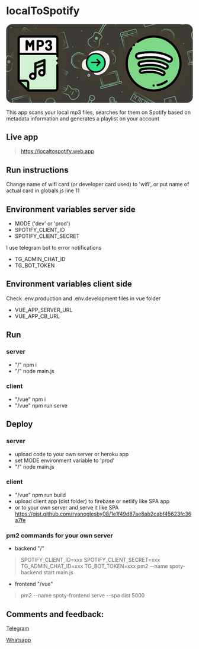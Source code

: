 # localToSpotify

<img src="img/cover.png" style="border-radius: 1rem" />

This app scans your local mp3 files, searches for them on Spotify based on metadata information and generates a playlist on your account

## Live app

> https://localtospotify.web.app


## Run instructions

Change name of wifi card (or developer card used) to 'wifi', or put name of actual card in globals.js line 11

## Environment variables server side 

- MODE ('dev' or 'prod')
- SPOTIFY_CLIENT_ID
- SPOTIFY_CLIENT_SECRET

I use telegram bot to error notifications

- TG_ADMIN_CHAT_ID
- TG_BOT_TOKEN

## Environment variables client side

Check .env.production and .env.development files in vue folder

- VUE_APP_SERVER_URL
- VUE_APP_CB_URL

## Run

### server

- "/" npm i
- "/" node main.js

### client

- "/vue" npm i
- "/vue" npm run serve

## Deploy

### server

- upload code to your own server or heroku app
- set MODE environment variable to 'prod'
- "/" node main.js

### client

- "/vue" npm run build
- upload client app (dist folder) to firebase or netlify like SPA app
- or to your own server and serve it like SPA
https://gist.github.com/ryanoglesby08/1e1f49d87ae8ab2cabf45623fc36a7fe

### pm2 commands for your own server

- backend "/"

> SPOTIFY_CLIENT_ID=xxx SPOTIFY_CLIENT_SECRET=xxx TG_ADMIN_CHAT_ID=xxx TG_BOT_TOKEN=xxx pm2 --name spoty-backend start main.js

- frontend "/vue"

> pm2 --name spoty-frontend serve --spa dist 5000

## Comments and feedback:

[Telegram](https://t.me/jarraga)

[Whatsapp](https://wa.me/5493482633220)
